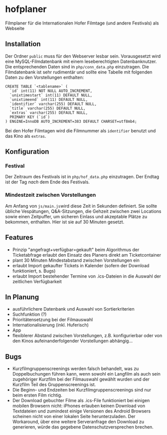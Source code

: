 # hofplaner
Filmplaner für die Internationalen Hofer Filmtage (und andere Festivals) als Webseite

## Installation
Der Ordner `public` muss für den Webserver lesbar sein. Vorausgesetzt wird eine MySQL-Filmdatenbank mit einem leseberechtigten Datenbanknutzer. Die entsprechenden Daten sind in `php/conn_data.php` einzutragen.
Die Filmdatenbank ist sehr rudimentär und sollte eine Tabelle mit folgenden Daten zu den Vorstellungen enthalten:

```
CREATE TABLE `<tablename>` (
  `id` int(11) NOT NULL AUTO_INCREMENT,
  `unixtimestart` int(11) DEFAULT NULL,
  `unixtimeend` int(11) DEFAULT NULL,
  `identifier` varchar(255) DEFAULT NULL,
  `title` varchar(255) DEFAULT NULL,
  `extras` varchar(255) DEFAULT NULL,
  PRIMARY KEY (`id`)
) ENGINE=InnoDB AUTO_INCREMENT=383 DEFAULT CHARSET=utf8mb4;
```
Bei den Hofer Filmtagen wird die Filmnummer als `identifier` benutzt und das Kino als `extras`.

## Konfiguration
### Festival
Der Zeitraum des Festivals ist in `php/hof_data.php` einzutragen. Der Endtag ist der Tag *nach* dem Ende des Festivals.

### Mindestzeit zwischen Vorstellungen
Am Anfang von `js/main.js`wird diese Zeit in Sekunden definiert. Sie sollte übliche Vespätungen, Q&A-Sitzungen, die Gehzeit zwischen zwei Locations sowie einen Zeitpuffer, um sicheren Einlass und akzeptable Plätze zu bekommen, enthalten. Hier ist sie auf 30 Minuten gesetzt.

## Features
+ Prinzip "angefragt+verfügbar=gekauft" beim Algorithmus der Ticketabfrage erlaubt den Einsatz des Planers direkt am Ticketcontainer
+ plant 30 Minuten Mindestabstand zwischen Vorstellungen ein
+ erlaubt Import gekaufter Tickets in Kalender (sofern der Download funktioniert, s. Bugs)
+ erlaubt Import bestehender Termine von .ics-Dateien in die Auswahl der zeitlichen Verfügbarkeit

## In Planung
+ ausführlichere Datenbank und Auswahl von Sortierkriterien
+ Suchfunktion (?)
+ Prioritätensetzung bei der Filmauswahl
+ Internationalisierung (inkl. Huferisch)
+ App
+ flexiblerer Abstand zwischen Vorstellungen, z.B. konfigurierbar oder von den Kinos aufeinanderfolgender Vorstellungen abhängig...

## Bugs
+ Kurzfilmgruppenscreenings werden falsch behandelt, was zu Doppelbuchungen führen kann, wenn sowohl ein Langfilm als auch sein zugehöriger Kurzfilm bei der Filmauswahl gewählt wurden und der Kurzfilm Teil des Gruppenscreenings ist.
+ Die Beginn- und Endzeiten bei Kurzfilmgruppenscreenings sind nur beim ersten Film richtig.
+ Der Download gebuchter Filme als .ics-File funktioniert bei einigen mobilen Browsern nicht: iPhones erlauben keinen Download von Textdateien und zumindest einige Versionen des Android Browsers scheinen nicht von einer lokalen Seite herunterzuladen. Der Workaround, über eine weitere Serveranfrage den Download zu generieren, würde das gegebene Datenschutzversprechen brechen. 
